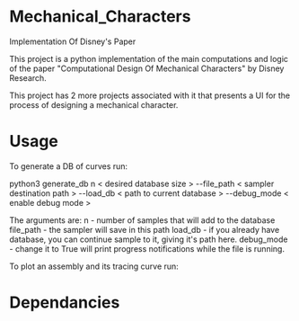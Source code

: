 # Mechanical_Characters
Implementation Of Disney's Paper

This project is a python implementation of the main computations and logic of the paper "Computational Design Of Mechanical Characters" by Disney Research.

This project has 2 more projects associated with it that presents a UI for the process of designing a mechanical character.

# Usage
To generate a DB of curves run:

python3 generate_db n < desired database size > --file_path < sampler destination path > --load_db < path to current database > --debug_mode < enable debug mode > 

The arguments are: 
n - number of samples that will add to the database
file_path - the sampler will save in this path
load_db - if you already have database, you can continue sample to it, giving it's path here.
debug_mode - change it to True will print progress notifications while the file is running.

To plot an assembly and its tracing curve run:

# Dependancies

